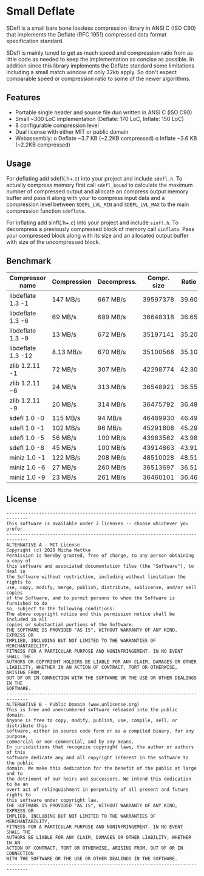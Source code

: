 # Small Deflate
SDefl is a small bare bone lossless compression library in ANSI C (ISO C90)
that implements the Deflate (RFC 1951) compressed data format specification standard.

SDefl is mainly tuned to get as much speed and compression ratio from as little code
as needed to keep the implementation as concise as possible. In addition since
this library implements the Deflate standard some limitations including a small
match window of only 32kb apply. So don't expect comparable speed or compression
ratio to some of the newer algorithms.

## Features
- Portable single header and source file duo written in ANSI C (ISO C90)
- Small ~300 LoC implementation (Deflate: 170 LoC, Inflate: 150 LoC)
- 8 configurable compression level
- Dual license with either MIT or public domain
- Webassembly:
    o Deflate ~3.7 KB (~2.2KB compressed)
    o Inflate ~3.6 KB (~2.2KB compressed)

## Usage
For deflating add sdefl(.h+.c) into your project and include `sdefl.h`. To actually
compress memory first call `sdefl_bound` to calculate the maximum number of compressed
output and allocate an compress output memory buffer and pass it along with your
to compress input data and a compression level between `SDEFL_LVL_MIN` and
`SDEFL_LVL_MAX` to the main compression function `sdeflate`.

For inflating add sinfl(.h+.c) into your project and include `sinfl.h`. To
decompress a previously compressed block of memory call `sinflate`. Pass
your compressed block along with its size and an allocated output buffer
with size of the uncompressed block.

## Benchmark
| Compressor name         | Compression| Decompress.| Compr. size | Ratio |
| ---------------         | -----------| -----------| ----------- | ----- |
| libdeflate 1.3 -1       |   147 MB/s |   667 MB/s |    39597378 | 39.60 |
| libdeflate 1.3 -6       |    69 MB/s |   689 MB/s |    36648318 | 36.65 |
| libdeflate 1.3 -9       |    13 MB/s |   672 MB/s |    35197141 | 35.20 |
| libdeflate 1.3 -12      |  8.13 MB/s |   670 MB/s |    35100568 | 35.10 |
| zlib 1.2.11 -1          |    72 MB/s |   307 MB/s |    42298774 | 42.30 |
| zlib 1.2.11 -6          |    24 MB/s |   313 MB/s |    36548921 | 36.55 |
| zlib 1.2.11 -9          |    20 MB/s |   314 MB/s |    36475792 | 36.48 |
| sdefl 1.0 -0            |   115 MB/s |    94 MB/s |    46489930 | 46.49 |
| sdefl 1.0 -1            |   102 MB/s |    96 MB/s |    45291608 | 45.29 |
| sdefl 1.0 -5            |    56 MB/s |   100 MB/s |    43983562 | 43.98 |
| sdefl 1.0 -8            |    45 MB/s |   100 MB/s |    43914863 | 43.91 |
| miniz 1.0 -1            |   122 MB/s |   208 MB/s |    48510028 | 48.51 |
| miniz 1.0 -6            |    27 MB/s |   260 MB/s |    36513697 | 36.51 |
| miniz 1.0 -9            |    23 MB/s |   261 MB/s |    36460101 | 36.46 |


## License
```
------------------------------------------------------------------------------
This software is available under 2 licenses -- choose whichever you prefer.
------------------------------------------------------------------------------
ALTERNATIVE A - MIT License
Copyright (c) 2020 Micha Mettke
Permission is hereby granted, free of charge, to any person obtaining a copy of
this software and associated documentation files (the "Software"), to deal in
the Software without restriction, including without limitation the rights to
use, copy, modify, merge, publish, distribute, sublicense, and/or sell copies
of the Software, and to permit persons to whom the Software is furnished to do
so, subject to the following conditions:
The above copyright notice and this permission notice shall be included in all
copies or substantial portions of the Software.
THE SOFTWARE IS PROVIDED "AS IS", WITHOUT WARRANTY OF ANY KIND, EXPRESS OR
IMPLIED, INCLUDING BUT NOT LIMITED TO THE WARRANTIES OF MERCHANTABILITY,
FITNESS FOR A PARTICULAR PURPOSE AND NONINFRINGEMENT. IN NO EVENT SHALL THE
AUTHORS OR COPYRIGHT HOLDERS BE LIABLE FOR ANY CLAIM, DAMAGES OR OTHER
LIABILITY, WHETHER IN AN ACTION OF CONTRACT, TORT OR OTHERWISE, ARISING FROM,
OUT OF OR IN CONNECTION WITH THE SOFTWARE OR THE USE OR OTHER DEALINGS IN THE
SOFTWARE.
------------------------------------------------------------------------------
ALTERNATIVE B - Public Domain (www.unlicense.org)
This is free and unencumbered software released into the public domain.
Anyone is free to copy, modify, publish, use, compile, sell, or distribute this
software, either in source code form or as a compiled binary, for any purpose,
commercial or non-commercial, and by any means.
In jurisdictions that recognize copyright laws, the author or authors of this
software dedicate any and all copyright interest in the software to the public
domain. We make this dedication for the benefit of the public at large and to
the detriment of our heirs and successors. We intend this dedication to be an
overt act of relinquishment in perpetuity of all present and future rights to
this software under copyright law.
THE SOFTWARE IS PROVIDED "AS IS", WITHOUT WARRANTY OF ANY KIND, EXPRESS OR
IMPLIED, INCLUDING BUT NOT LIMITED TO THE WARRANTIES OF MERCHANTABILITY,
FITNESS FOR A PARTICULAR PURPOSE AND NONINFRINGEMENT. IN NO EVENT SHALL THE
AUTHORS BE LIABLE FOR ANY CLAIM, DAMAGES OR OTHER LIABILITY, WHETHER IN AN
ACTION OF CONTRACT, TORT OR OTHERWISE, ARISING FROM, OUT OF OR IN CONNECTION
WITH THE SOFTWARE OR THE USE OR OTHER DEALINGS IN THE SOFTWARE.
------------------------------------------------------------------------------
```
